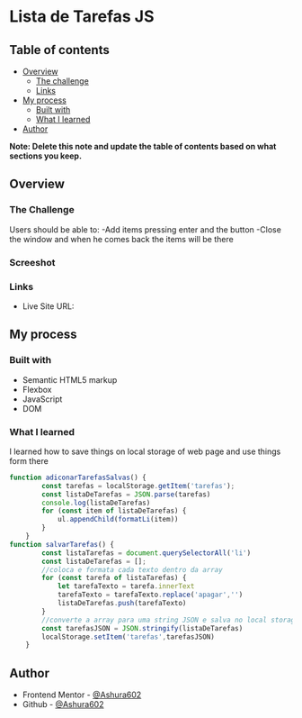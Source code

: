 # Lista de Tarefas JS


## Table of contents

- [Overview](#overview)
  - [The challenge](#the-challenge)
  - [Links](#links)
- [My process](#my-process)
  - [Built with](#built-with)
  - [What I learned](#what-i-learned)
- [Author](#author)


**Note: Delete this note and update the table of contents based on what sections you keep.**

## Overview

### The Challenge
Users should be able to:
-Add items pressing enter and the button
-Close the window and when he comes back the items will be there

### Screeshot

### Links

- Live Site URL: []()

## My process

### Built with

- Semantic HTML5 markup
- Flexbox
- JavaScript 
- DOM

### What I learned

I learned how to save things on local storage of web page and use things form there

```javaScript
function adiconarTarefasSalvas() {
        const tarefas = localStorage.getItem('tarefas');
        const listaDeTarefas = JSON.parse(tarefas)
        console.log(listaDeTarefas)
        for (const item of listaDeTarefas) {
            ul.appendChild(formatLi(item))
        }
    }
function salvarTarefas() {
        const listaTarefas = document.querySelectorAll('li')
        const listaDeTarefas = [];
        //coloca e formata cada texto dentro da array
        for (const tarefa of listaTarefas) {
            let tarefaTexto = tarefa.innerText
            tarefaTexto = tarefaTexto.replace('apagar','')
            listaDeTarefas.push(tarefaTexto)
        }
        //converte a array para uma string JSON e salva no local storage
        const tarefasJSON = JSON.stringify(listaDeTarefas)
        localStorage.setItem('tarefas',tarefasJSON) 
    }
```

## Author

- Frontend Mentor - [@Ashura602](https://www.frontendmentor.io/profile/Ashura602)
- Github - [@Ashura602](https://github.com/Ashura602)
